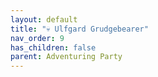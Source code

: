 ```yaml
---
layout: default
title: "💀 Ulfgard Grudgebearer"
nav_order: 9
has_children: false
parent: Adventuring Party
---
```

